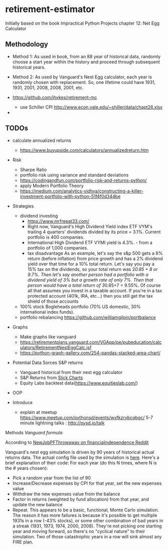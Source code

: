 # retirement-estimator
Initially based on the book Impractical Python Projects chapter 12: Net Egg Calculator

## Methodology
- Method 1: As used in book, from an 88 year of historical data, randomly choose a start year within the history and proceed through subsequent historical years.
- Method 2: As used by Vanguard's Nest Egg calculator, each year is randomly chosen with replacement. So, one lifetime could have 1931, 1931, 2001, 2008, 2008, 2001, etc. 
- https://github.com/jhykes/retirement-mc
   - use Schiller CPI http://www.econ.yale.edu/~shiller/data/chapt26.xlsx

- 
## TODOs
- calculate annualized returns
  - https://www.buyupside.com/calculators/annualizedreturn.htm

- Risk
  - Sharpe Ratio
  - portfolio risk using variance and standard deviations 
  - https://codingandfun.com/portfolio-risk-and-returns-python/
  - apply Modern Portfolio Theory 
  - https://medium.com/analytics-vidhya/constructing-a-killer-investment-portfolio-with-python-51f4f0d344be
- Strategies
  - dividend investing
    - https://www.mrfreeat33.com/
    - Right now, Vanguard's High Dividend Yield index ETF VYM's trailing 4 quarters' dividends divided by its price = 3.1%. Current portfolio is 400 companies.
    - International High Dividend ETF VYMI yield is 4.3%. - from a portfolio of 1,000 companies.
    - tax disadvantage As an example, let's say the s&p 500 gets a 8% return (before inflation) from price growth and has a 2% dividend yield over that time for a 10% total return. Let's say you pay a 15% tax on the dividends, so your total return was 2*0.85 + 8 or 9.7%. Then let's say another person had a portfolio with a dividend yield of 3% but a growth rate of only 7%. Then that person would have a total return of 3*0.85+7 = 9.55%. Of course all that assumes you invest in a taxable account. If you're in a tax protected account (401k, IRA, etc...) then you still get the tax shield of those accounts
  - 100% stock Bogleheads portfolio (70% US domestic, 30% international index funds). 
  - portfolio rebalancing https://github.com/williamgilpin/portbalance
- Graphs
  - Make graphs like vanguard
  - https://retirementplans.vanguard.com/VGApp/pe/pubeducation/calculators/RetirementNestEggCalc.jsf
  - https://python-graph-gallery.com/254-pandas-stacked-area-chart/
- Potential Data Sorces S&P returns 
    - Vanguard historical from their nest egg calculator
    - S&P Returns from [Slick Charts](https://www.slickcharts.com/sp500/returns)
    - Equity Labs backtest data(https://www.equitieslab.com/)
- OOP
- Introduce
  - explain at meetup https://www.meetup.com/pythonsd/events/wxfkzrybcqbgc/  5-7 minute lightning talks : http://pysd.io/talk

Methods
*Vanguard formula*

According to [NewJobPFThrowaway on financialindependence Reddit](https://www.reddit.com/r/financialindependence/comments/d6wl6q/why_is_the_vanguard_retirement_nest_egg/)

Vanguard's nest egg simulation is driven by 90 years of historical actual returns data. The actual config file used by the simulation is [here](https://retirementplans.vanguard.com//web/angular/app/nesteggcalculator/data/config.json).
Here's a brief explanation of their code:
For each year (do this N times, where N is the # years chosen):
- Pick a random year from the list of 90
- Increase/Decrease expenses by CPI for that year, set the new expenses value
- Withdraw the new expenses value from the balance
- Factor in returns (weighted by fund allocation) from that year, and update the new balance
- Repeat.
This appears to be a basic, functional, Monte Carlo simulation.
The reason it has more failures is because it's possible to get multiple 1931s in a row (-43% stocks), or some other combination of bad years in a streak (1931, 1973, 1974, 2000, 2008). They're not picking one starting year and moving forward, so there's no "cyclical nature" to their simulation. Two of those catastrophic years in a row will sink almost any FIRE plan.


